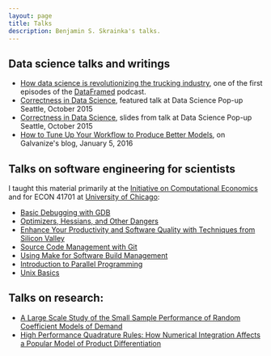 ```yaml
---
layout: page
title: Talks
description: Benjamin S. Skrainka's talks.
---
```


## Data science talks and writings


* <a href="https://www.datacamp.com/community/podcast/data-science-trucking-revolution">How data science is revolutionizing the trucking industry</a>, one of the first episodes of the [DataFramed](https://www.datacamp.com/community/podcast) podcast.
* <a href="https://youtu.be/kex-UXZTGU4">Correctness in Data Science</a>, featured talk at Data Science Pop-up Seattle, October 2015 
* <a href="https://www.slideshare.net/dominodatalab/data-science-popup-seattle-correctness-in-data-science">Correctness in Data Science</a>, slides from talk at Data Science Pop-up Seattle, October 2015 
* <a href="http://blog.galvanize.com/how-to-prevent-bad-science/">How to Tune Up Your Workflow to Produce Better Models</a>, on Galvanize's blog, January 5, 2016


##  Talks on software engineering for scientists


I taught this material primarily at the [Initiative on Computational Economics](http://ice.uchicago.edu)
and for ECON 41701 at [University of Chicago](https://www.uchicago.edu):
  - [Basic Debugging with GDB](/talks/GDBBasics.pdf)
  - [Optimizers, Hessians, and Other Dangers](/talks/OptHessians.pdf)
  - [Enhance Your Productivity and Software Quality with Techniques from Silicon Valley](/talks/ShortSoftwareEngineering.pdf)
  - [Source Code Management with Git](/talks/Talk.Git.pdf)
  - [Using Make for Software Build Management](/talks/Talk.Make.pdf)
  - [Introduction to Parallel Programming](/talks/Talk.Parallel.pdf)
  - [Unix Basics](/talks/UnixBasics.pdf)


## Talks on research:


* [A Large Scale Study of the Small Sample Performance of Random Coefficient Models of Demand](/talks/Talk.FiniteBLP.Stanford.pdf)
* [High Performance Quadrature Rules: How Numerical Integration Affects a Popular Model of Product Differentiation](/talks/Talk.Quad.pdf)

